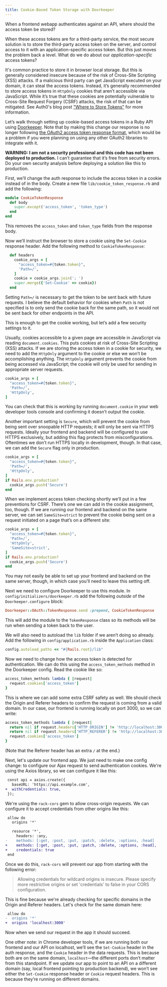 ```yaml
---
title: Cookie-Based Token Storage with Doorkeeper
---
```


When a frontend webapp authenticates against an API, where should the access token be stored?

When these access tokens are for a third-party service, the most secure solution is to store the third-party access token on the server, and control access to it with an application-specific access token. But this just moves the problem back a level. What do we do about our *application-specific* access tokens?

It's common practice to store it in browser local storage. But this is generally considered insecure because of the risk of Cross-Site Scripting (XSS) attacks. If a malicious third party can get JavaScript executed on your domain, it can steal the access tokens. Instead, it’s generally recommended to store access tokens in `HttpOnly` cookies that aren’t accessible via JavaScript. While it’s true that these cookies are potentially vulnerable to Cross-Site Request Forgery (CSRF) attacks, the risk of that can be mitigated. See Auth0's blog post ["Where to Store Tokens"](https://auth0.com/docs/security/store-tokens) for more information.

Let’s walk through setting up cookie-based access tokens in a Ruby API using [Doorkeeper](https://github.com/doorkeeper-gem/doorkeeper). Note that by making this change our response is no longer following [the OAuth2 access token response format](https://www.oauth.com/oauth2-servers/access-tokens/access-token-response/), which would be a problem if you were planning on using any other OAuth2 libraries to integrate with it.

**WARNING: I am not a security professional and this code has not been deployed to production.** I can’t guarantee that it’s free from security errors. Do your own security analysis before deploying a solution like this to production.

First, we’ll change the auth response to include the access token in a cookie instead of in the body. Create a new file `lib/cookie_token_response.rb` and add the following:

```ruby
module CookieTokenResponse
  def body
    super.except('access_token', 'token_type')
  end
end
```

This removes the `access_token` and `token_type` fields from the response body.

Now we’ll instruct the browser to store a cookie using the `Set-Cookie` response header. Add the following method to `CookieTokenResponse`:

```ruby
  def headers
    cookie_args = [
      "access_token=#{token.token}",
      'Path=/',
    ]
    cookie = cookie_args.join('; ')
    super.merge({'Set-Cookie' => cookie})
  end
```

Setting `Path=/` is necessary to get the token to be sent back with future requests. I believe the default behavior for cookies when `Path` is not specified is to only send the cookie back for the same path, so it would not be sent back for other endpoints in the API.

This is enough to get the cookie working, but let’s add a few security settings to it.

Usually, cookies accessible to a given page are accessible in JavaScript via reading `document.cookies`. This puts cookies at risk of Cross-Site Scripting (XSS) attacks. If we are storing the access token in a cookie for security, we need to add the `HttpOnly` argument to the cookie or else we won’t be accomplishing anything. The `HttpOnly` argument prevents the cookie from being accessed via JavaScript; the cookie will only be used for sending in appropriate server requests.

```ruby
cookie_args = [
  "access_token=#{token.token}",
  'Path=/',
  'HttpOnly',
]
```

You can check that this is working by running `document.cookie` in your web developer tools console and confirming it doesn’t output the cookie.

Another important setting is `Secure`, which will prevent the cookie from being sent over snoopable HTTP requests; it will only be sent via HTTPS requests. Ideally your frontend and backend will be configured to use HTTPS exclusively, but adding this flag protects from misconfigurations. Oftentimes we don’t run HTTPS locally in development, though. In that case, we can add the `Secure` flag only in production.

```ruby
cookie_args = [
  "access_token=#{token.token}",
  'Path=/',
  'HttpOnly',
]
if Rails.env.production?
  cookie_args.push('Secure')
end
```

When we implement access token checking shortly we’ll put in a few preventions for CSRF. There’s one we can add in the cookie assignment, too, though. If we are running our frontend and backend on the same server, we can set `SameSite=strict` to prevent the cookie being sent on a request initiated on a page that’s on a different site:

```ruby
cookie_args = [
  "access_token=#{token.token}",
  'Path=/',
  'HttpOnly',
  'SameSite=strict',
]
if Rails.env.production?
  cookie_args.push('Secure')
end
```

You may not easily be able to set up your frontend and backend on the same server, though, in which case you’ll need to leave this setting off.

Next we need to configure Doorkeeper to use this module. In `config/initializers/doorkeeper.rb` add the following *outside* of the `Doorkeeper.configure` block:

```ruby
Doorkeeper::OAuth::TokenResponse.send :prepend, CookieTokenResponse
```

This will add the module to the `TokenResponse` class so its methods will be run when sending a token back to the user.

We will also need to autoload the `lib` folder if we aren’t doing so already. Add the following in `config/application.rb` inside the `Application` class:

```ruby
config.autoload_paths << "#{Rails.root}/lib"
```

Now we need to change how the access token is detected for authentication. We can do this using the `access_token_methods` method in the Doorkeeper config. Read the cookie like so:

```ruby
access_token_methods lambda { |request|
  request.cookies['access_token']
}
```

This is where we can add some extra CSRF safety as well. We should check the Origin and Referer headers to confirm the request is coming from a valid domain. In our case, our frontend is running locally on port 3000, so we can write:

```ruby
access_token_methods lambda { |request|
  return nil if request.headers['HTTP_ORIGIN'] != 'http://localhost:3000'
  return nil if request.headers['HTTP_REFERER'] != 'http://localhost:3000/'
  request.cookies['access_token']
}
```

(Note that the Referer header has an extra `/` at the end.)

Next, let's update our frontend app. We just need to make one config change: to configure our Ajax request to send authentication cookies. We're using the Axios library, so we can configure it like this:

```diff
 const api = axios.create({
   baseURL: 'https://api.example.com',
+  withCredentials: true,
 });
```

We're using the `rack-cors` gem to allow cross-origin requests. We can configure it to accept credentials from other origins like this:

```diff
 allow do
   origins '*'

   resource '*',
     headers: :any,
-    methods: [:get, :post, :put, :patch, :delete, :options, :head]
+    methods: [:get, :post, :put, :patch, :delete, :options, :head],
+    credentials: true
 end
```

Once we do this, `rack-cors` will prevent our app from starting with the following error:

> Allowing credentials for wildcard origins is insecure. Please specify more restrictive origins or set 'credentials' to false in your CORS configuration.

This is fine because we're already checking for specific domains in the Origin and Referer headers. Let's check for the same domain here:

```diff
 allow do
-  origins '*'
+  origins 'localhost:3000'
```

Now when we send our request in the app it should succeed.

One other note: in Chrome developer tools, if we are running both our frontend and our API on localhost, we’ll see the `Set-Cookie` header in the auth response, and the `Cookie` header in the data requests. This is because both are on the same domain, `localhost`—the different ports don’t matter from this standpoint. If we update our app to point to an API on a different domain (say, local frontend pointing to production backend), we won’t see either the `Set-Cookie` response header or `Cookie` request headers. This is because they’re running on different domains.
